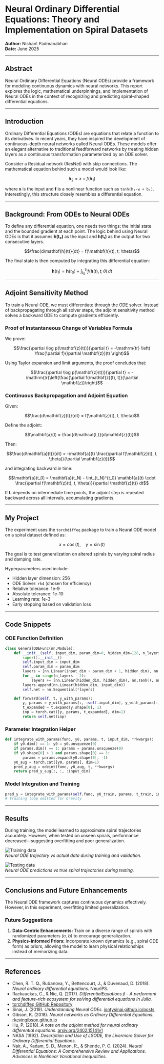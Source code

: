 # Neural Ordinary Differential Equations: Theory and Implementation on Spiral Datasets

**Author:** Nishant Padmanabhan  
**Date:** June 2025

---

## Abstract
Neural Ordinary Differential Equations (Neural ODEs) provide a framework for modeling continuous dynamics with neural networks. This report explores the logic, mathematical underpinnings, and implementation of Neural ODEs in the context of recognizing and predicting spiral-shaped differential equations.

---

## Introduction
Ordinary Differential Equations (ODEs) are equations that relate a function to its derivatives. In recent years, they have inspired the development of continuous-depth neural networks called Neural ODEs. These models offer an elegant alternative to traditional feedforward networks by treating hidden layers as a continuous transformation parameterized by an ODE solver.

Consider a Residual network (ResNet) with skip connections. The mathematical equation behind such a model would look like:

```math
\mathbf{h}_2 = x + f(\mathbf{h}_1)
```

where **x** is the input and **f** is a nonlinear function such as `tanh(h₁·w + bᵢ)`. Interestingly, this structure closely resembles a differential equation.

---

## Background: From ODEs to Neural ODEs
To define any differential equation, one needs two things: the initial state and the bounded gradient at each point. The logic behind using Neural ODEs is that it assumes **h(t₀)** as the input and **h(t₁)** as the output for two consecutive layers.

```math
\frac{d\mathbf{h}(t)}{dt} = f(\mathbf{h}(t), t; \theta)
```

The final state is then computed by integrating this differential equation:

```math
\mathbf{h}(t_1) = \mathbf{h}(t_0) + \int_{t_0}^{t_1} f(\mathbf{h}(t), t; \theta)\,dt
```

---

## Adjoint Sensitivity Method
To train a Neural ODE, we must differentiate through the ODE solver. Instead of backpropagating through all solver steps, the adjoint sensitivity method solves a backward ODE to compute gradients efficiently.

### Proof of Instantaneous Change of Variables Formula
We prove:

```math
\frac{\partial \log p(\mathbf{z}(t))}{\partial t} = -\mathrm{tr} \left( \frac{\partial f}{\partial \mathbf{z}}(t) \right)
```

Using Taylor expansion and limit arguments, the proof concludes that:

```math
\frac{\partial \log p(\mathbf{z}(t))}{\partial t} = -\mathrm{tr}\left(\frac{\partial f(\mathbf{z}(t), t)}{\partial \mathbf{z}}\right)
```

### Continuous Backpropagation and Adjoint Equation
Given:

```math
\frac{d\mathbf{z}(t)}{dt} = f(\mathbf{z}(t), t, \theta)
```

Define the adjoint:

```math
\mathbf{a}(t) = \frac{d\mathcal{L}}{d\mathbf{z}(t)}
```

Then:

```math
\frac{d\mathbf{a}(t)}{dt} = -\mathbf{a}(t) \frac{\partial f(\mathbf{z}(t), t, \theta)}{\partial \mathbf{z}(t)}
```

and integrating backward in time:

```math
\mathbf{a}(t_0) = \mathbf{a}(t_N) - \int_{t_N}^{t_0} \mathbf{a}(t) \cdot \frac{\partial f(\mathbf{z}(t), t, \theta)}{\partial \mathbf{z}(t)} dt
```

If **L** depends on intermediate time points, the adjoint step is repeated backward across all intervals, accumulating gradients.

---

## My Project
The experiment uses the `torchdiffeq` package to train a Neural ODE model on a spiral dataset defined as:

```math
x = \cos(t), \quad y = \sin(t)
```

The goal is to test generalization on altered spirals by varying spiral radius and damping rate.

Hyperparameters used include:  
- Hidden layer dimension: 256  
- ODE Solver: `rk4` (chosen for efficiency)  
- Relative tolerance: 1e-9  
- Absolute tolerance: 1e-10  
- Learning rate: 1e-3  
- Early stopping based on validation loss

---

## Code Snippets

### ODE Function Definition
```python
class GeneralODEFunc(nn.Module):
    def __init__(self, input_dim, param_dim=0, hidden_dim=128, n_layers=3):
        super().__init__()
        self.input_dim = input_dim
        self.param_dim = param_dim
        layers = [nn.Linear(input_dim + param_dim + 1, hidden_dim), nn.Tanh(), nn.Dropout(0.1)]
        for _ in range(n_layers - 2):
            layers += [nn.Linear(hidden_dim, hidden_dim), nn.Tanh(), nn.Dropout(0.1)]
        layers.append(nn.Linear(hidden_dim, input_dim))
        self.net = nn.Sequential(*layers)

    def forward(self, t, y_with_params):
        y, params = y_with_params[:, :self.input_dim], y_with_params[:, self.input_dim:]
        t_expanded = t.expand(y.shape[0], 1)
        inp = torch.cat([y, params, t_expanded], dim=1)
        return self.net(inp)
```

### Parameter Integration Helper
```python
def integrate_with_params(func, y0, params, t, input_dim, **kwargs):
    if y0.dim() == 1: y0 = y0.unsqueeze(0)
    if params.dim() == 1: params = params.unsqueeze(0)
    if y0.shape[0] > 1 and params.shape[0] == 1:
        params = params.expand(y0.shape[0], -1)
    y0_aug = torch.cat([y0, params], dim=1)
    pred_y_aug = odeint(func, y0_aug, t, **kwargs)
    return pred_y_aug[:, :, :input_dim]
```

### Model Integration and Training
```python
pred_y = integrate_with_params(self.func, y0_train, params, t_train, input_dim, ...)
# Training loop omitted for brevity
```

---

## Results
During training, the model learned to approximate spiral trajectories accurately. However, when tested on unseen spirals, performance decreased—suggesting overfitting and poor generalization.

![Training data](Assets/Training_data.png)  
*Neural ODE trajectory vs actual data during training and validation.*

![Testing data](Assets/testing_data.png)  
*Neural ODE predictions vs true spiral trajectories during testing.*

---

## Conclusions and Future Enhancements
The Neural ODE framework captures continuous dynamics effectively. However, in this experiment, overfitting limited generalization.

### Future Suggestions
1. **Data-Centric Enhancements:** Train on a diverse range of spirals with randomized parameters *(a, b)* to encourage generalization.  
2. **Physics-Informed Priors:** Incorporate known dynamics (e.g., spiral ODE form) as priors, allowing the model to learn physical relationships instead of memorizing data.

---

## References
- Chen, R. T. Q., Rubanova, Y., Bettencourt, J., & Duvenaud, D. (2018). *Neural ordinary differential equations*. NeurIPS.  
- Rackauckas, C., & Nie, Q. (2017). *DifferentialEquations.jl – A performant and feature-rich ecosystem for solving differential equations in Julia.*  
- [torchdiffeq GitHub Repository](https://github.com/rtqichen/torchdiffeq)  
- Sinai, J. (2019). *Understanding Neural ODEs.* [jontysinai.github.io/posts](https://jontysinai.github.io/posts)  
- Gibson, K. (2018). *Neural networks as Ordinary Differential Equations.* [rkevingibson.github.io](https://rkevingibson.github.io/)  
- Hu, P. (2018). *A note on the adjoint method for neural ordinary differential equations.* [arxiv.org/2402.15141v1](https://arxiv.org/2402.15141v1)  
- NASA (1992). *Description and Use of LSODE, the Livermore Solver for Ordinary Differential Equations.*  
- Nair, A., Kadam, S. D., Menon, R., & Shende, P. C. (2024). *Neural Differential Equations: A Comprehensive Review and Applications.* *Advances in Nonlinear Variational Inequalities.*
